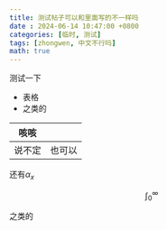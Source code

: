 ```yaml
---
title: 测试帖子可以和里面写的不一样吗
date : 2024-06-14 10:47:00 +0800
categories: [临时, 测试]
tags: [zhongwen, 中文不行吗]
math: true
---
```


测试一下

- 表格
- 之类的

|咳咳||
|-|-|
|说不定|也可以|

还有$\alpha_x$

$$\int_0^\infty$$

之类的